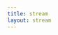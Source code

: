 ```yaml
---
title: stream
layout: stream
---
```


<script type="text/javascript">
//(function () {
    //On load swap rand link
    var rand = document.createElement("span");
    rand.id = "rand";
    var old = document.getElementById("randButton");
    rand.innerHTML = "next";
    var parent = old.parentNode;
    parent.replaceChild(rand, old);
    var numOfPosts = 5;
    var _index = 0;
    var whitelist = sortNums(numOfPosts);
    loadNextPost(whitelist);
    rand.onclick = loadNextPost;
    
    function loadNextPost() { 
        var request;
        if (window.XMLHttpRequest) { // Mozilla, Safari, ...
            request = new XMLHttpRequest();
        } else if (window.ActiveXObject) { // IE 8 and older
            request = new ActiveXObject("Microsoft.XMLHTTP");
        } 

        if (!request) {
            alert('Cannot create an XMLHTTP instance');
            return false;
        }

        request.onreadystatechange = addPost;
        request.open("GET", "/rand/" + whitelist[_index] + ".html");
        request.send();

        function addPost() {
            try {
                if (request.readyState === 4 && request.status === 200) {
                    var post = document.getElementById("post")
                    post.innerHTML = request.responseText;

                    // last index was mystery so we restart
                    if (whitelist[_index] == "mystery") {
                        whitelist = sortNums(numOfPosts);
                        _index = 0; 
                    } else
                        _index++;
                }
            } catch (e) {
                alert("eRr0r!! " + e)
            }
        }
    }

    function sortNums() {
        whitelist = Array(numOfPosts);
        blacklist = Array();
        for (var i = 0; i < numOfPosts; i++) {
            randIndex = Math.floor(Math.random() * numOfPosts);
            // post already displayed
            while(blacklist[randIndex] === true) {
                if (randIndex == 0)
                    randIndex = numOfPosts - 1;
                else 
                    randIndex -= 1;
            } //randIndex is new value
            whitelist[i] = randIndex + 1; 
            blacklist[randIndex] = true;
        }
        whitelist[numOfPosts] = "mystery";
        return whitelist;
    }
//})();    
</script>

<div id="post"></div>
